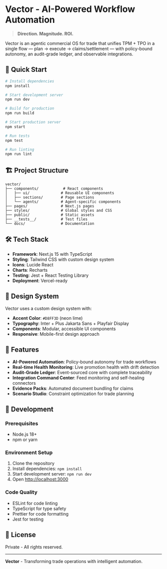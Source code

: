 # Vector - AI-Powered Workflow Automation

> **Direction. Magnitude. ROI.**

Vector is an agentic commercial OS for trade that unifies TPM + TPO in a single flow — plan → execute → claims/settlement — with policy-bound autonomy, an audit-grade ledger, and observable integrations.

## 🚀 Quick Start

```bash
# Install dependencies
npm install

# Start development server
npm run dev

# Build for production
npm run build

# Start production server
npm start

# Run tests
npm test

# Run linting
npm run lint
```

## 🏗️ Project Structure

```
vector/
├── components/           # React components
│   ├── ui/              # Reusable UI components
│   ├── sections/        # Page sections
│   └── agents/          # Agent-specific components
├── pages/               # Next.js pages
├── styles/              # Global styles and CSS
├── public/              # Static assets
├── __tests__/           # Test files
└── docs/                # Documentation
```

## 🛠️ Tech Stack

- **Framework**: Next.js 15 with TypeScript
- **Styling**: Tailwind CSS with custom design system
- **Icons**: Lucide React
- **Charts**: Recharts
- **Testing**: Jest + React Testing Library
- **Deployment**: Vercel-ready

## 🎨 Design System

Vector uses a custom design system with:
- **Accent Color**: `#D8FF3D` (neon lime)
- **Typography**: Inter + Plus Jakarta Sans + Playfair Display
- **Components**: Modular, accessible UI components
- **Responsive**: Mobile-first design approach

## 📱 Features

- **AI-Powered Automation**: Policy-bound autonomy for trade workflows
- **Real-time Health Monitoring**: Live promotion health with drift detection
- **Audit-Grade Ledger**: Event-sourced core with complete traceability
- **Integration Command Center**: Feed monitoring and self-healing connectors
- **Evidence Packs**: Automated document bundling for claims
- **Scenario Studio**: Constraint optimization for trade planning

## 🔧 Development

### Prerequisites
- Node.js 18+ 
- npm or yarn

### Environment Setup
1. Clone the repository
2. Install dependencies: `npm install`
3. Start development server: `npm run dev`
4. Open [http://localhost:3000](http://localhost:3000)

### Code Quality
- ESLint for code linting
- TypeScript for type safety
- Prettier for code formatting
- Jest for testing

## 📄 License

Private - All rights reserved.

---

**Vector** - Transforming trade operations with intelligent automation.
